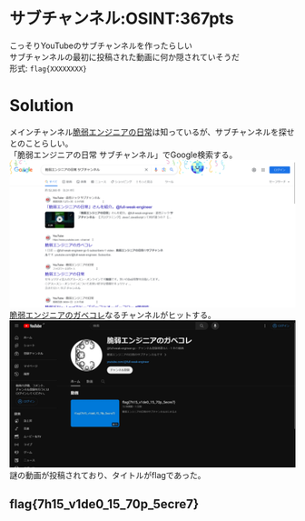 # サブチャンネル:OSINT:367pts
こっそりYouTubeのサブチャンネルを作ったらしい  
サブチャンネルの最初に投稿された動画に何か隠されていそうだ  
形式: `flag{XXXXXXXX}`  

# Solution
メインチャンネル[脆弱エンジニアの日常](https://www.youtube.com/channel/UCc-CRf4JTABah4SQ6XTTpXw)は知っているが、サブチャンネルを探せとのことらしい。  
「脆弱エンジニアの日常 サブチャンネル」でGoogle検索する。  
![googles.png](images/googles.png)  
[脆弱エンジニアのガベコレ](https://www.youtube.com/channel/UCaTEwxaNmZ9AizUz0k3P9Dw)なるチャンネルがヒットする。  
![flag.png](images/flag.png)  
謎の動画が投稿されており、タイトルがflagであった。  

## flag{7h15_v1de0_15_70p_5ecre7}